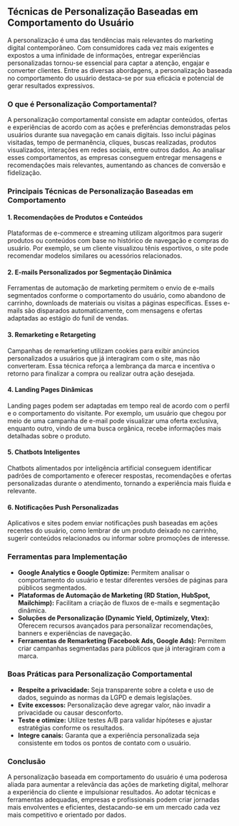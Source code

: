 ## Técnicas de Personalização Baseadas em Comportamento do Usuário

A personalização é uma das tendências mais relevantes do marketing digital contemporâneo. Com consumidores cada vez mais exigentes e expostos a uma infinidade de informações, entregar experiências personalizadas tornou-se essencial para captar a atenção, engajar e converter clientes. Entre as diversas abordagens, a personalização baseada no comportamento do usuário destaca-se por sua eficácia e potencial de gerar resultados expressivos.

### O que é Personalização Comportamental?

A personalização comportamental consiste em adaptar conteúdos, ofertas e experiências de acordo com as ações e preferências demonstradas pelos usuários durante sua navegação em canais digitais. Isso inclui páginas visitadas, tempo de permanência, cliques, buscas realizadas, produtos visualizados, interações em redes sociais, entre outros dados. Ao analisar esses comportamentos, as empresas conseguem entregar mensagens e recomendações mais relevantes, aumentando as chances de conversão e fidelização.

### Principais Técnicas de Personalização Baseadas em Comportamento

#### 1. **Recomendações de Produtos e Conteúdos**

Plataformas de e-commerce e streaming utilizam algoritmos para sugerir produtos ou conteúdos com base no histórico de navegação e compras do usuário. Por exemplo, se um cliente visualizou tênis esportivos, o site pode recomendar modelos similares ou acessórios relacionados.

#### 2. **E-mails Personalizados por Segmentação Dinâmica**

Ferramentas de automação de marketing permitem o envio de e-mails segmentados conforme o comportamento do usuário, como abandono de carrinho, downloads de materiais ou visitas a páginas específicas. Esses e-mails são disparados automaticamente, com mensagens e ofertas adaptadas ao estágio do funil de vendas.

#### 3. **Remarketing e Retargeting**

Campanhas de remarketing utilizam cookies para exibir anúncios personalizados a usuários que já interagiram com o site, mas não converteram. Essa técnica reforça a lembrança da marca e incentiva o retorno para finalizar a compra ou realizar outra ação desejada.

#### 4. **Landing Pages Dinâmicas**

Landing pages podem ser adaptadas em tempo real de acordo com o perfil e o comportamento do visitante. Por exemplo, um usuário que chegou por meio de uma campanha de e-mail pode visualizar uma oferta exclusiva, enquanto outro, vindo de uma busca orgânica, recebe informações mais detalhadas sobre o produto.

#### 5. **Chatbots Inteligentes**

Chatbots alimentados por inteligência artificial conseguem identificar padrões de comportamento e oferecer respostas, recomendações e ofertas personalizadas durante o atendimento, tornando a experiência mais fluida e relevante.

#### 6. **Notificações Push Personalizadas**

Aplicativos e sites podem enviar notificações push baseadas em ações recentes do usuário, como lembrar de um produto deixado no carrinho, sugerir conteúdos relacionados ou informar sobre promoções de interesse.

### Ferramentas para Implementação

- **Google Analytics e Google Optimize:** Permitem analisar o comportamento do usuário e testar diferentes versões de páginas para públicos segmentados.
- **Plataformas de Automação de Marketing (RD Station, HubSpot, Mailchimp):** Facilitam a criação de fluxos de e-mails e segmentação dinâmica.
- **Soluções de Personalização (Dynamic Yield, Optimizely, Vtex):** Oferecem recursos avançados para personalizar recomendações, banners e experiências de navegação.
- **Ferramentas de Remarketing (Facebook Ads, Google Ads):** Permitem criar campanhas segmentadas para públicos que já interagiram com a marca.

### Boas Práticas para Personalização Comportamental

- **Respeite a privacidade:** Seja transparente sobre a coleta e uso de dados, seguindo as normas da LGPD e demais legislações.
- **Evite excessos:** Personalização deve agregar valor, não invadir a privacidade ou causar desconforto.
- **Teste e otimize:** Utilize testes A/B para validar hipóteses e ajustar estratégias conforme os resultados.
- **Integre canais:** Garanta que a experiência personalizada seja consistente em todos os pontos de contato com o usuário.

### Conclusão

A personalização baseada em comportamento do usuário é uma poderosa aliada para aumentar a relevância das ações de marketing digital, melhorar a experiência do cliente e impulsionar resultados. Ao adotar técnicas e ferramentas adequadas, empresas e profissionais podem criar jornadas mais envolventes e eficientes, destacando-se em um mercado cada vez mais competitivo e orientado por dados.